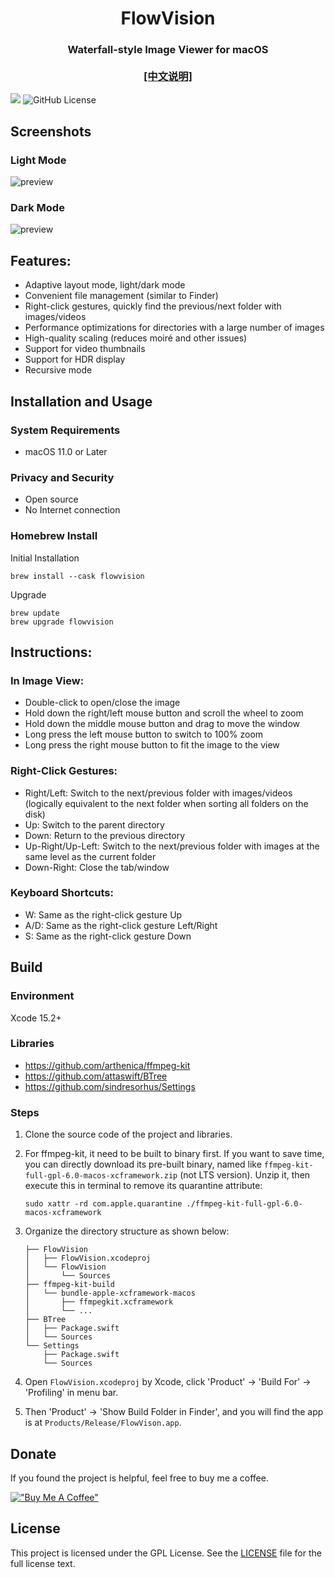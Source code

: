 
<p align="center">
<h1 align="center">FlowVision</h1>
<h3 align="center">Waterfall-style Image Viewer for macOS<br><br><a href="./README_zh.md">[中文说明]</a></h3> 
</p>

[![](https://img.shields.io/github/release/netdcy/FlowVision.svg)](https://github.com/netdcy/FlowVision/releases/latest?color=blue "GitHub release") ![GitHub License](https://img.shields.io/github/license/netdcy/FlowVision?color=blue)

## Screenshots

### Light Mode
![preview](https://netdcy.github.io/FlowVision/docs/preview_2.png)

### Dark Mode
![preview](https://netdcy.github.io/FlowVision/docs/preview_1.png)

## Features:
 - Adaptive layout mode, light/dark mode
 - Convenient file management (similar to Finder)
 - Right-click gestures, quickly find the previous/next folder with images/videos
 - Performance optimizations for directories with a large number of images
 - High-quality scaling (reduces moiré and other issues)
 - Support for video thumbnails
 - Support for HDR display
 - Recursive mode

## Installation and Usage

### System Requirements

 - macOS 11.0 or Later

### Privacy and Security

 - Open source
 - No Internet connection

### Homebrew Install

Initial Installation
```
brew install --cask flowvision
```
Upgrade
```
brew update
brew upgrade flowvision
```

## Instructions:
### In Image View:
 - Double-click to open/close the image
 - Hold down the right/left mouse button and scroll the wheel to zoom
 - Hold down the middle mouse button and drag to move the window
 - Long press the left mouse button to switch to 100% zoom
 - Long press the right mouse button to fit the image to the view
### Right-Click Gestures:
 - Right/Left: Switch to the next/previous folder with images/videos (logically equivalent to the next folder when sorting all folders on the disk)
 - Up: Switch to the parent directory
 - Down: Return to the previous directory
 - Up-Right/Up-Left: Switch to the next/previous folder with images at the same level as the current folder
 - Down-Right: Close the tab/window
### Keyboard Shortcuts:
 - W: Same as the right-click gesture Up
 - A/D: Same as the right-click gesture Left/Right
 - S: Same as the right-click gesture Down

## Build

### Environment

Xcode 15.2+

### Libraries

 - https://github.com/arthenica/ffmpeg-kit
 - https://github.com/attaswift/BTree
 - https://github.com/sindresorhus/Settings

### Steps

1. Clone the source code of the project and libraries.
2. For ffmpeg-kit, it need to be built to binary first. If you want to save time, you can directly download its pre-built binary, named like `ffmpeg-kit-full-gpl-6.0-macos-xcframework.zip` (not LTS version). Unzip it, then execute this in terminal to remove its quarantine attribute:

    ```
    sudo xattr -rd com.apple.quarantine ./ffmpeg-kit-full-gpl-6.0-macos-xcframework
    ```

3. Organize the directory structure as shown below:

    ```
    ├── FlowVision
    │   ├── FlowVision.xcodeproj
    │   └── FlowVision
    │       └── Sources
    ├── ffmpeg-kit-build
    │   └── bundle-apple-xcframework-macos
    │       ├── ffmpegkit.xcframework
    │       └── ...
    ├── BTree
    │   ├── Package.swift
    │   └── Sources
    └── Settings
        ├── Package.swift
        └── Sources
    ```

4. Open `FlowVision.xcodeproj` by Xcode, click 'Product' -> 'Build For' -> 'Profiling' in menu bar.
5. Then 'Product' -> 'Show Build Folder in Finder', and you will find the app is at `Products/Release/FlowVison.app`.

## Donate

If you found the project is helpful, feel free to buy me a coffee.

[!["Buy Me A Coffee"](https://www.buymeacoffee.com/assets/img/custom_images/orange_img.png)](https://buymeacoffee.com/netdcyn)

## License

This project is licensed under the GPL License. See the [LICENSE](https://github.com/netdcy/FlowVision/blob/main/LICENSE) file for the full license text.

